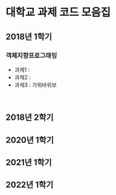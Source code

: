 # 대학교 과제 코드 모음집

## 2018년 1학기
### 객체지향프로그래밍
- 과제1 : 
- 과제2 : 
- 과제3 : 가위바위보
<br>

## 2018년 2학기

## 2020년 1학기
## 2021년 1학기
## 2022년 1학기
